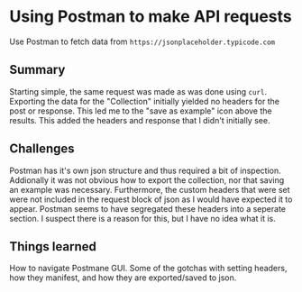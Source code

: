 # Using Postman to make API requests
Use Postman to fetch data from `https://jsonplaceholder.typicode.com`


## Summary

Starting simple, the same request was made as was done using `curl`.  Exporting the data for the "Collection" initially yielded no headers for the post or response.  This led me to the "save as example" icon above the results.  This added the headers and response that I didn't initially see.


## Challenges
Postman has it's own json structure and thus required a bit of inspection.  Addionally it was not obvious how to export the collection, nor that saving an example was necessary.  Furthermore, the custom headers that were set were not included in the request block of json as I would have expected it to appear.  Postman seems to have segregated these headers into a seperate section.  I suspect there is a reason for this, but I have no idea what it is.


## Things learned
How to navigate Postmane GUI.  Some of the gotchas with setting headers, how they manifest, and how they are exported/saved to json.


